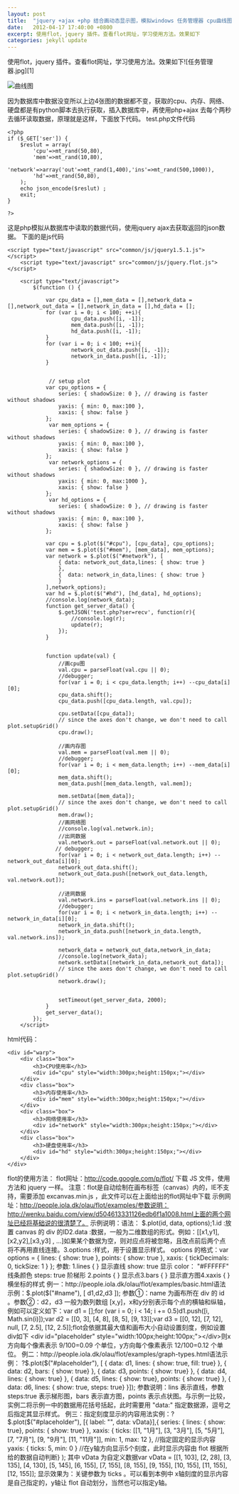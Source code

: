 ```yaml
---
layout: post
title:  "jquery +ajax +php 结合画动态显示图，模拟windows 任务管理器 cpu曲线图"
date:   2012-04-17 17:40:00 +0800
excerpt: 使用flot，jquery 插件。查看flot网址，学习使用方法。效果如下
categories: jekyll update
---   
```

<!--markdown-->使用flot，jquery 插件。查看flot网址，学习使用方法。效果如下![任务管理器.jpg][1]


<!--more-->

![曲线图][2]


  [1]: http://static.kanheze.com/2015/02/3430954118.jpg
  [2]: http://static.kanheze.com/2015/02/3278298191.jpg
因为数据库中数据没变所以上边4张图的数据都不变，获取的cpu、内存、网络、硬盘都是有python脚本去执行获取，插入数据库中，再使用php+ajax 去每个两秒去循环读取数据，原理就是这样，下面放下代码。
test.php文件代码

    <?php
    if ($_GET['ser']) {
        $reslut = array(
            'cpu'=>mt_rand(50,80),
            'mem'=>mt_rand(10,80),
            'network'=>array('out'=>mt_rand(1,400),'ins'=>mt_rand(500,1000)),
            'hd'=>mt_rand(50,80),
        );
        echo json_encode($reslut) ;
        exit;
    }
    
    ?>

这是php模拟从数据库中读取的数据代码，使用jquery ajax去获取返回的json数据。
下面的是js代码

    <script type="text/javascript" src="common/js/jquery1.5.1.js"></script>
        <script type="text/javascript" src="common/js/jquery.flot.js"></script>
    
        <script type="text/javascript">
            $(function () {
    
                var cpu_data = [],mem_data = [],network_data = [],network_out_data = [],network_in_data = [],hd_data = [];
                for (var i = 0; i < 100; ++i){
                        cpu_data.push([i, -1]);
                        mem_data.push([i, -1]);
                        hd_data.push([i, -1]);
                }
                for (var i = 0; i < 100; ++i){
                        network_out_data.push([i, -1]);
                        network_in_data.push([i, -1]);
                }
    
    
                 // setup plot
                var cpu_options = {
                    series: { shadowSize: 0 }, // drawing is faster without shadows
                    yaxis: { min: 0, max:100 },
                    xaxis: { show: false }
                };
                 var mem_options = {
                    series: { shadowSize: 0 }, // drawing is faster without shadows
                    yaxis: { min: 0, max:100 },
                    xaxis: { show: false }
                };
                 var network_options = {
                    series: { shadowSize: 0 }, // drawing is faster without shadows
                    yaxis: { min: 0, max:1000 },
                    xaxis: { show: false }
                };
                 var hd_options = {
                    series: { shadowSize: 0 }, // drawing is faster without shadows
                    yaxis: { min: 0, max:100 },
                    xaxis: { show: false }
                };
    
                var cpu = $.plot($("#cpu"), [cpu_data], cpu_options);
                var mem = $.plot($("#mem"), [mem_data], mem_options);
                var network = $.plot($("#network"), [
                    { data: network_out_data,lines: { show: true }
                    },
                    {  data: network_in_data,lines: { show: true }
                    }
                ],network_options);
                var hd = $.plot($("#hd"), [hd_data], hd_options);
                //console.log(network_data);
                function get_server_data() {
                    $.getJSON('test.php?ser=recv', function(r){
                        //console.log(r);
                        update(r);
                    });
                }
    
    
                function update(val) {
                    //画cpu图
                    val.cpu = parseFloat(val.cpu || 0);
                    //debugger;
                    for(var i = 0; i < cpu_data.length; i++) --cpu_data[i][0];
                    cpu_data.shift();
                    cpu_data.push([cpu_data.length, val.cpu]);
    
                    cpu.setData([cpu_data]);
                    // since the axes don't change, we don't need to call plot.setupGrid()
                    cpu.draw();
    
                    //画内存图
                    val.mem = parseFloat(val.mem || 0);
                    //debugger;
                    for(var i = 0; i < mem_data.length; i++) --mem_data[i][0];
                    mem_data.shift();
                    mem_data.push([mem_data.length, val.mem]);
    
                    mem.setData([mem_data]);
                    // since the axes don't change, we don't need to call plot.setupGrid()
                    mem.draw();
                    //画网络图
                    //console.log(val.network.in);
                    //出网数据
                    val.network.out = parseFloat(val.network.out || 0);
                   // debugger;
                    for(var i = 0; i < network_out_data.length; i++) --network_out_data[i][0];
                    network_out_data.shift();
                    network_out_data.push([network_out_data.length, val.network.out]);
    
                    //进网数据
                    val.network.ins = parseFloat(val.network.ins || 0);
                    //debugger;
                    for(var i = 0; i < network_in_data.length; i++) --network_in_data[i][0];
                    network_in_data.shift();
                    network_in_data.push([network_in_data.length, val.network.ins]);
                    
                    network_data = network_out_data,network_in_data;
                    //console.log(network_data);
                    network.setData([network_in_data,network_out_data]);
                    // since the axes don't change, we don't need to call plot.setupGrid()
                    network.draw();
    
                    
                    setTimeout(get_server_data, 2000);
                }
                get_server_data();
            });
        </script>

html代码：

    <div id="warp">
        <div class="box">
            <h3>CPU使用率</h3>
            <div id="cpu" style="width:300px;height:150px;"></div>
        </div>
        <div class="box">
            <h3>内存使用率</h3>
            <div id="mem" style="width:300px;height:150px;"></div>
        </div>
        <div class="box">
            <h3>网络使用率</h3>
            <div id="network" style="width:300px;height:150px;"></div>
        </div>
        <div class="box">
            <h3>硬盘使用率</h3>
            <div id="hd" style="width:300px;height:150px;"></div>
        </div>
    </div>

flot的使用方法：
flot网址：http://code.google.com/p/flot/
下载 JS 文件，使用方法和 jquery 一样。
注意：flot是自动绘制在画布标签（canvas）内的，IE不支持，需要添加 excanvas.min.js ，此文件可以在上面给出的flot网址中下载
示例网址：http://people.iola.dk/olau/flot/examples/参数说明：http://wenku.baidu.com/view/d504613331126edb6f1a1008.html上面的两个网址已经将基础说的很清楚了。
示例说明：语法： $.plot(id, data, options);1.id :放置 canvas 的 div 的ID2.data :数据，一般为二维数组的形式。例如：[[x1,y1],[x2,y2],[x3,y3] , ...]如果某个数据为空，则对应点将被忽略，且改点前后两个点将不再用直线连接。3.options :样式，用于设置显示样式。 options 的格式：var options = {
lines: { show: true },
points: { show: true },
xaxis: { tickDecimals: 0, tickSize: 1 }
};
参数: 1.lines { }  显示直线 show: true 显示    color： "#FFFFFF" 线条颜色   steps: true 阶梯形 2.points { }  显示点3.bars { } 显示直方图4.xaxis { } 横坐标的样式
例一：http://people.iola.dk/olau/flot/examples/basic.html语法示例：$.plot($("#name"), [ d1,d2,d3 ]);
参数①：name 为画布所在 div 的 id 。参数②：d2，d3 一般为数列数组 [x,y]，x和y分别表示每个点的横轴和纵轴，例如可以定义如下：var d1 = [];for (var i = 0; i < 14; i += 0.5)d1.push([i, Math.sin(i)]);var d2 = [[0, 3], [4, 8], [8, 5], [9, 13]];var d3 = [[0, 12], [7, 12], null, [7, 2.5], [12, 2.5]];flot会依据其最大值和画布大小自动设置刻度，例如设置div如下  <div id="placeholder" style="width:100px;height:100px;"></div>则x方向每个像素表示 9/100=0.09 个单位，y方向每个像素表示 12/100=0.12 个单位。
例二：http://people.iola.dk/olau/flot/examples/graph-types.html语法示例： ?$.plot($("#placeholder"), [    {        data: d1,        lines: { show: true, fill: true}    },    {        data: d2,        bars: { show: true}    },    {        data: d3,        points: { show: true}    },    {        data: d4,        lines: { show: true}    },    {        data: d5,        lines: { show: true},        points: { show: true}    },    {        data: d6,        lines: { show: true, steps: true}    }]);
参数说明：lins 表示直线，参数 steps:true 表示梯形图，bars 表示直方图，points 表示点状图。与示例一比较，实例二将示例一中的数据用花括号括起，此时需要用 "data:" 指定数据源，逗号之后指定其显示样式。
例三：指定刻度显示的内容用法实例：?$.plot($("#placeholder"), [{ label: "", data: vData}],{    series: { lines: { show: true}, points: { show: true} },    xaxis: { ticks: [[1, "1月"], [3, "3月"], [5, "5月"], [7, "7月"], [9, "9月"], [11, "11月"]], min: 1, max: 12 },  //指定固定的显示内容    yaxis: { ticks: 5, min: 0 }  //在y轴方向显示5个刻度，此时显示内容由 flot 根据所给的数据自动判断}    );
其中 vData 为自定义数据var vData = [[1, 103], [2, 28], [3, 135], [4, 130], [5, 145], [6, 155], [7, 155], [8, 155], [9, 155], [10, 155], [11, 155], [12, 155]];         显示效果为：关键参数为 ticks 。可以看到本例中 x轴刻度的显示内容是自己指定的，y轴让 flot 自动划分，当然也可以指定y轴。



